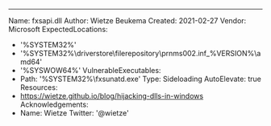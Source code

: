 ---
Name: fxsapi.dll
Author: Wietze Beukema
Created: 2021-02-27
Vendor: Microsoft
ExpectedLocations:
- '%SYSTEM32%'
- '%SYSTEM32%\driverstore\filerepository\prnms002.inf_%VERSION%\amd64'
- '%SYSWOW64%'
VulnerableExecutables:
- Path: '%SYSTEM32%\fxsunatd.exe'
  Type: Sideloading
  AutoElevate: true
Resources:
- https://wietze.github.io/blog/hijacking-dlls-in-windows
Acknowledgements:
- Name: Wietze
  Twitter: '@wietze'
